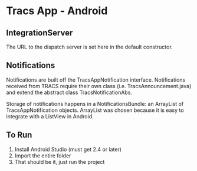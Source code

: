 Tracs App - Android
========
IntegrationServer
----
The URL to the dispatch server is set here in the default constructor.

Notifications
----
Notifications are built off the TracsAppNotification interface. Notifications
received from TRACS require their own class (i.e. TracsAnnouncement.java) and
extend the abstract class TracsNotificationAbs.

Storage of notifications happens in a NotificationsBundle: an ArrayList of
TracsAppNotification objects. ArrayList was chosen because it is easy to
integrate with a ListView in Android.

To Run
----
1. Install Android Studio (must get 2.4 or later)
2. Import the entire folder
3. That should be it, just run the project
